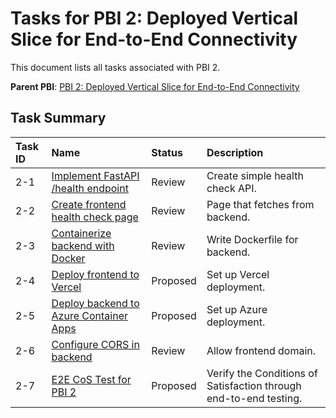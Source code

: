 # Tasks for PBI 2: Deployed Vertical Slice for End-to-End Connectivity

This document lists all tasks associated with PBI 2.

**Parent PBI**: [PBI 2: Deployed Vertical Slice for End-to-End Connectivity](./prd.md)

## Task Summary

| Task ID | Name | Status | Description |
| :------ | :--------------------------------------- | :------- | :--------------------------------- |
| 2-1 | [Implement FastAPI /health endpoint](./2-1.md) | Review | Create simple health check API. |
| 2-2 | [Create frontend health check page](./2-2.md) | Review | Page that fetches from backend. |
| 2-3 | [Containerize backend with Docker](./2-3.md) | Review | Write Dockerfile for backend. |
| 2-4 | [Deploy frontend to Vercel](./2-4.md) | Proposed | Set up Vercel deployment. |
| 2-5 | [Deploy backend to Azure Container Apps](./2-5.md) | Proposed | Set up Azure deployment. |
| 2-6 | [Configure CORS in backend](./2-6.md) | Review | Allow frontend domain. |
| 2-7 | [E2E CoS Test for PBI 2](./2-7.md) | Proposed | Verify the Conditions of Satisfaction through end-to-end testing. |

